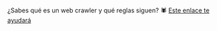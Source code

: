 ¿Sabes qué es un web crawler y qué reglas siguen? 🕷
[Este enlace te ayudará](https://www.cloudflare.com/es-la/learning/bots/what-is-a-web-crawler/)
